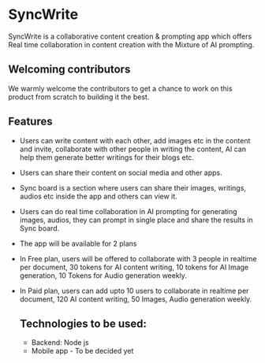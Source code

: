 # SyncWrite
SyncWrite is a collaborative content creation &amp; prompting app which offers Real time collaboration in content creation with the Mixture of AI prompting.

## Welcoming contributors
We warmly welcome the contributors to get a chance to work on this product from scratch to building it the best.

## Features
- Users can write content with each other, add images etc in the content and invite, collaborate with other people in writing the content, AI can help them generate better writings for their blogs etc.
- Users can share their content on social media and other apps.
- Sync board is a section where users can share their images, writings, audios etc inside the app and others can view it.
- Users can do real time collaboration in AI prompting for generating images, audios, they can prompt in single place and share the results in Sync board.
- The app will be available for 2 plans
- In Free plan, users will be offered to collaborate with 3 people in realtime per document, 30 tokens for AI content writing, 10 tokens for AI Image generation, 10 Tokens for Audio generation weekly.
- In Paid plan, users can add upto 10 users to collaborate in realtime per document, 120 AI content writing, 50 Images, Audio generation weekly.

  ## Technologies to be used:
  - Backend: Node js
  - Mobile app - To be decided yet
